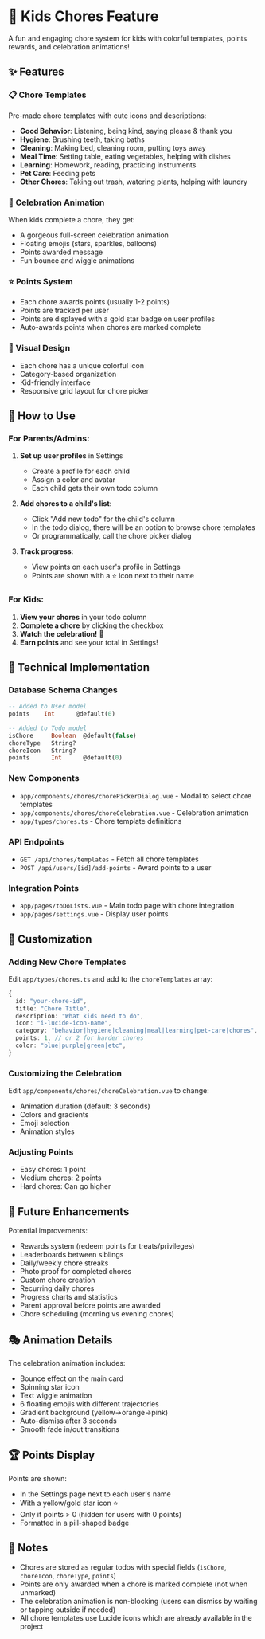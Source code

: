 # 🌟 Kids Chores Feature

A fun and engaging chore system for kids with colorful templates, points rewards, and celebration animations!

## ✨ Features

### 📋 Chore Templates
Pre-made chore templates with cute icons and descriptions:
- **Good Behavior**: Listening, being kind, saying please & thank you
- **Hygiene**: Brushing teeth, taking baths
- **Cleaning**: Making bed, cleaning room, putting toys away
- **Meal Time**: Setting table, eating vegetables, helping with dishes
- **Learning**: Homework, reading, practicing instruments
- **Pet Care**: Feeding pets
- **Other Chores**: Taking out trash, watering plants, helping with laundry

### 🎉 Celebration Animation
When kids complete a chore, they get:
- A gorgeous full-screen celebration animation
- Floating emojis (stars, sparkles, balloons)
- Points awarded message
- Fun bounce and wiggle animations

### ⭐ Points System
- Each chore awards points (usually 1-2 points)
- Points are tracked per user
- Points are displayed with a gold star badge on user profiles
- Auto-awards points when chores are marked complete

### 🎨 Visual Design
- Each chore has a unique colorful icon
- Category-based organization
- Kid-friendly interface
- Responsive grid layout for chore picker

## 🚀 How to Use

### For Parents/Admins:

1. **Set up user profiles** in Settings
   - Create a profile for each child
   - Assign a color and avatar
   - Each child gets their own todo column

2. **Add chores to a child's list**:
   - Click "Add new todo" for the child's column
   - In the todo dialog, there will be an option to browse chore templates
   - Or programmatically, call the chore picker dialog

3. **Track progress**:
   - View points on each user's profile in Settings
   - Points are shown with a ⭐ icon next to their name

### For Kids:

1. **View your chores** in your todo column
2. **Complete a chore** by clicking the checkbox
3. **Watch the celebration!** 🎉
4. **Earn points** and see your total in Settings!

## 🔧 Technical Implementation

### Database Schema Changes

```sql
-- Added to User model
points    Int      @default(0)

-- Added to Todo model
isChore     Boolean  @default(false)
choreType   String?
choreIcon   String?
points      Int      @default(0)
```

### New Components

- `app/components/chores/chorePickerDialog.vue` - Modal to select chore templates
- `app/components/chores/choreCelebration.vue` - Celebration animation
- `app/types/chores.ts` - Chore template definitions

### API Endpoints

- `GET /api/chores/templates` - Fetch all chore templates
- `POST /api/users/[id]/add-points` - Award points to a user

### Integration Points

- `app/pages/toDoLists.vue` - Main todo page with chore integration
- `app/pages/settings.vue` - Display user points

## 🎨 Customization

### Adding New Chore Templates

Edit `app/types/chores.ts` and add to the `choreTemplates` array:

```typescript
{
  id: "your-chore-id",
  title: "Chore Title",
  description: "What kids need to do",
  icon: "i-lucide-icon-name",
  category: "behavior|hygiene|cleaning|meal|learning|pet-care|chores",
  points: 1, // or 2 for harder chores
  color: "blue|purple|green|etc",
}
```

### Customizing the Celebration

Edit `app/components/chores/choreCelebration.vue` to change:
- Animation duration (default: 3 seconds)
- Colors and gradients
- Emoji selection
- Animation styles

### Adjusting Points

- Easy chores: 1 point
- Medium chores: 2 points
- Hard chores: Can go higher

## 🎯 Future Enhancements

Potential improvements:
- Rewards system (redeem points for treats/privileges)
- Leaderboards between siblings
- Daily/weekly chore streaks
- Photo proof for completed chores
- Custom chore creation
- Recurring daily chores
- Progress charts and statistics
- Parent approval before points are awarded
- Chore scheduling (morning vs evening chores)

## 🎭 Animation Details

The celebration animation includes:
- Bounce effect on the main card
- Spinning star icon
- Text wiggle animation
- 6 floating emojis with different trajectories
- Gradient background (yellow→orange→pink)
- Auto-dismiss after 3 seconds
- Smooth fade in/out transitions

## 🏆 Points Display

Points are shown:
- In the Settings page next to each user's name
- With a yellow/gold star icon ⭐
- Only if points > 0 (hidden for users with 0 points)
- Formatted in a pill-shaped badge

## 📝 Notes

- Chores are stored as regular todos with special fields (`isChore`, `choreIcon`, `choreType`, `points`)
- Points are only awarded when a chore is marked complete (not when unmarked)
- The celebration animation is non-blocking (users can dismiss by waiting or tapping outside if needed)
- All chore templates use Lucide icons which are already available in the project


